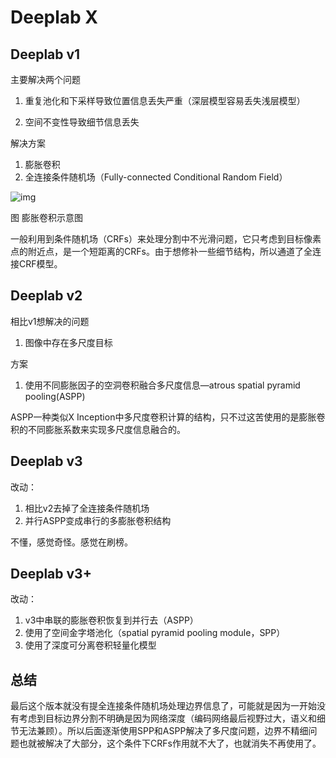 # Deeplab X

## Deeplab v1

主要解决两个问题

1. 重复池化和下采样导致位置信息丢失严重（深层模型容易丢失浅层模型）

2. 空间不变性导致细节信息丢失

解决方案

1. 膨胀卷积
2. 全连接条件随机场（Fully-connected Conditional Random Field）

![img](https://upload-images.jianshu.io/upload_images/4688102-0dde7c653b4526ac.gif?imageMogr2/auto-orient/strip|imageView2/2/w/395/format/webp)

图 膨胀卷积示意图

一般利用到条件随机场（CRFs）来处理分割中不光滑问题，它只考虑到目标像素点的附近点，是一个短距离的CRFs。由于想修补一些细节结构，所以通道了全连接CRF模型。

## Deeplab v2

相比v1想解决的问题

1. 图像中存在多尺度目标

方案

1. 使用不同膨胀因子的空洞卷积融合多尺度信息—atrous spatial pyramid pooling(ASPP)

ASPP一种类似X Inception中多尺度卷积计算的结构，只不过这苦使用的是膨胀卷积的不同膨胀系数来实现多尺度信息融合的。

## Deeplab v3

改动：

1. 相比v2去掉了全连接条件随机场
2. 并行ASPP变成串行的多膨胀卷积结构

不懂，感觉奇怪。感觉在刷榜。

## Deeplab v3+

改动：

1. v3中串联的膨胀卷积恢复到并行去（ASPP）
2. 使用了空间金字塔池化（spatial pyramid pooling module，SPP）
3. 使用了深度可分离卷积轻量化模型

## 总结

最后这个版本就没有提全连接条件随机场处理边界信息了，可能就是因为一开始没有考虑到目标边界分割不明确是因为网络深度（编码网络最后视野过大，语义和细节无法兼顾）。所以后面逐渐使用SPP和ASPP解决了多尺度问题，边界不精细问题也就被解决了大部分，这个条件下CRFs作用就不大了，也就消失不再使用了。